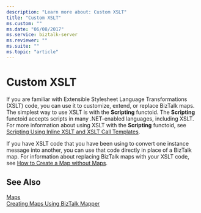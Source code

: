 ```yaml
---
description: "Learn more about: Custom XSLT"
title: "Custom XSLT"
ms.custom: ""
ms.date: "06/08/2017"
ms.service: biztalk-server
ms.reviewer: ""
ms.suite: ""
ms.topic: "article"
---
```

# Custom XSLT
If you are familiar with Extensible Stylesheet Language Transformations (XSLT) code, you can use it to customize, extend, or replace BizTalk maps. The simplest way to use XSLT is with the **Scripting** functoid. The **Scripting** functoid accepts scripts in many .NET-enabled languages, including XSLT. For more information about using XSLT with the **Scripting** functoid, see [Scripting Using Inline XSLT and XSLT Call Templates](../core/scripting-using-inline-xslt-and-xslt-call-templates.md).  
  
 If you have XSLT code that you have been using to convert one instance message into another, you can use that code directly in place of a BizTalk map. For information about replacing BizTalk maps with your XSLT code, see [How to Create a Map without Maps](../core/how-to-create-a-map-without-maps.md).  
  
## See Also  
 [Maps](../core/maps.md)   
 [Creating Maps Using BizTalk Mapper](../core/creating-maps-using-biztalk-mapper.md)
